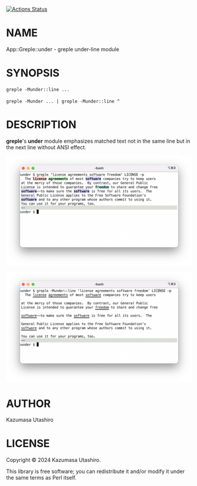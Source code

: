 [![Actions Status](https://github.com/kaz-utashiro/greple-under/actions/workflows/test.yml/badge.svg)](https://github.com/kaz-utashiro/greple-under/actions)
# NAME

App::Greple::under - greple under-line module

# SYNOPSIS

    greple -Munder::line ...

    greple -Munder ... | greple -Munder::line ^

# DESCRIPTION

**greple**'s **under** module emphasizes matched text not in the same line
but in the next line without ANSI effect.

<div>
    <p>
    <img width="750" src="https://raw.githubusercontent.com/kaz-utashiro/greple-under/main/images/normal.png">
    </p>
</div>

<div>
    <p>
    <img width="750" src="https://raw.githubusercontent.com/kaz-utashiro/greple-under/main/images/under-line.png">
    </p>
</div>

# AUTHOR

Kazumasa Utashiro

# LICENSE

Copyright ©︎ 2024 Kazumasa Utashiro.

This library is free software; you can redistribute it and/or modify
it under the same terms as Perl itself.
